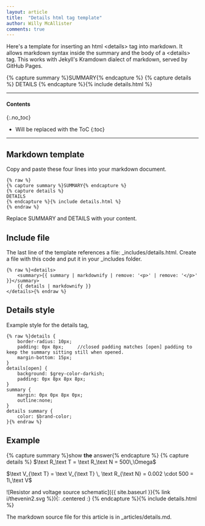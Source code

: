 ```yaml
---
layout: article
title:  "Details html tag template"
author: Willy McAllister
comments: true
---
```


Here's a template for inserting an html \<details\> tag into markdown. It allows markdown syntax inside the summary and the body of a \<details\> tag. This works with Jekyll's Kramdown dialect of markdown, served by GitHub Pages.

{% capture summary %}SUMMARY{% endcapture %}
{% capture details %}
DETAILS
{% endcapture %}{% include details.html %}

----

#### Contents
{:.no_toc}

* Will be replaced with the ToC
{:toc}

----

## Markdown template

Copy and paste these four lines into your markdown document.  

```
{% raw %}
{% capture summary %}SUMMARY{% endcapture %}
{% capture details %}
DETAILS
{% endcapture %}{% include details.html %}
{% endraw %}
```

Replace SUMMARY and DETAILS with your content.

## Include file

The last line of the template references a file: \_includes/details.html. Create a file with this code and put it in your \_includes folder.

```
{% raw %}<details>
    <summary>{{ summary | markdownify | remove: '<p>' | remove: '</p>' }}</summary>
    {{ details | markdownify }}
</details>{% endraw %}
```

## Details style

Example style for the details tag,

```
{% raw %}details {
    border-radius: 10px;
    padding: 0px 8px;     //closed padding matches [open] padding to keep the summary sitting still when opened.
    margin-bottom: 15px;
}
details[open] {
    background: $grey-color-darkish;
    padding: 0px 8px 8px 8px;
}
summary {
    margin: 0px 0px 8px 0px;
    outline:none;
}
details summary {
    color: $brand-color;
}{% endraw %}
```

## Example

{% capture summary %}show **the** answer{% endcapture %}
{% capture details %}
$\text R_\text T = \text R_\text N = 500\,\Omega$

$\text V_{\text T} = \text V_{\text T} \, \text R_{\text N} = 0.002 \cdot 500 = 1\,\text V$

![Resistor and voltage source schematic]({{ site.baseurl }}{% link i/thevenin2.svg %}){: .centered :}
{% endcapture %}{% include details.html %} 

The markdown source file for this article is in \_articles/details.md.